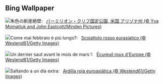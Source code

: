 ## Bing Wallpaper
![](https://www.bing.com/th?id=OHR.VermilionCliffs_JA-JP0444568228_UHD.jpg&w=1000)朱色の断崖絶壁:&nbsp;&ensp;[バーミリオン・クリフ国定公園, 米国 アリゾナ州 (© Yva Momatiuk and John Eastcott/Minden Pictures)](https://www.bing.com/th?id=OHR.VermilionCliffs_JA-JP0444568228_UHD.jpg)
<br><br/>
![](https://www.bing.com/th?id=OHR.LeapingSquirrel_IT-IT0733873049_UHD.jpg&w=1000)Come mai febbraio è più lungo?:&nbsp;&ensp;[Scoiattolo rosso eurasiatico (© Westend61/Getty Images)](https://www.bing.com/th?id=OHR.LeapingSquirrel_IT-IT0733873049_UHD.jpg)
<br><br/>
![](https://www.bing.com/th?id=OHR.LeapingSquirrel_FR-FR3290902737_UHD.jpg&w=1000)Un dernier saut avant le mois de mars !:&nbsp;&ensp;[Écureuil roux d'Europe (© Westend61/Getty Images)](https://www.bing.com/th?id=OHR.LeapingSquirrel_FR-FR3290902737_UHD.jpg)
<br><br/>
![](https://www.bing.com/th?id=OHR.LeapingSquirrel_ES-ES2689500178_UHD.jpg&w=1000)Saltando a un día extra:&nbsp;&ensp;[Ardilla roja euroasiática (© Westend61/Getty Images)](https://www.bing.com/th?id=OHR.LeapingSquirrel_ES-ES2689500178_UHD.jpg)
<br><br/>
